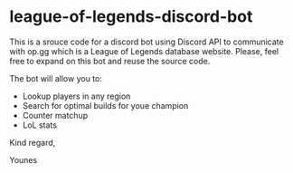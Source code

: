 # league-of-legends-discord-bot

This is a srouce code for a discord bot using Discord API to communicate with op.gg which is a League of Legends database website. Please, feel free to expand on this bot and reuse the source code.

The bot will allow you to:
* Lookup players in any region
* Search for optimal builds for youe champion
* Counter matchup
* LoL stats

Kind regard,

Younes
